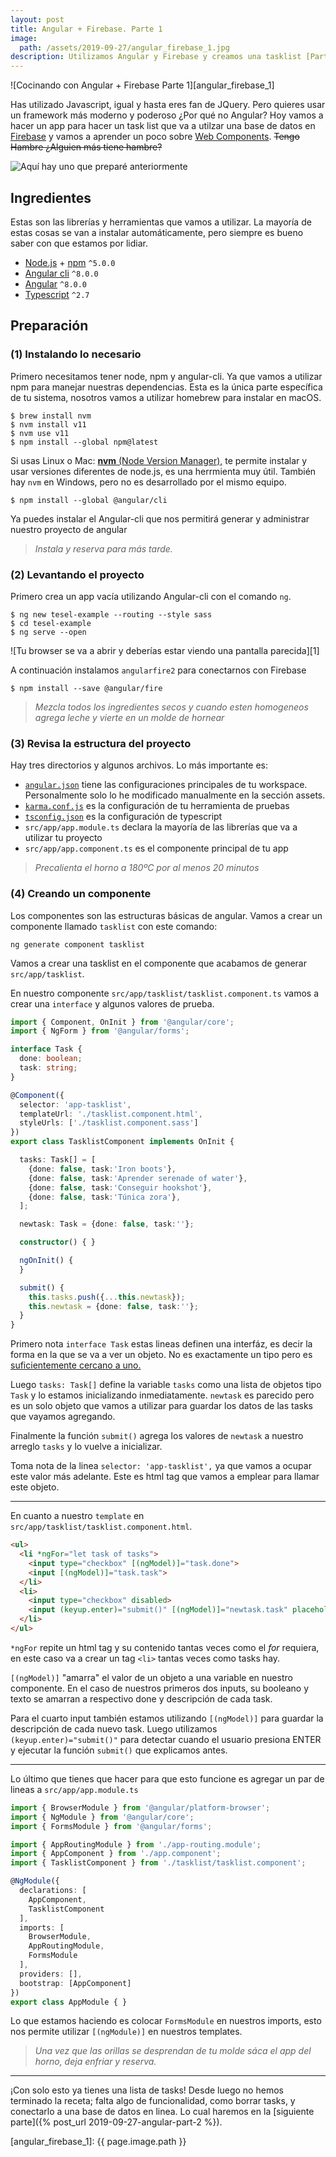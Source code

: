```yaml
---
layout: post
title: Angular + Firebase. Parte 1
image:
  path: /assets/2019-09-27/angular_firebase_1.jpg
description: Utilizamos Angular y Firebase y creamos una tasklist [Parte 1]
---
```

![Cocinando con Angular + Firebase Parte 1][angular_firebase_1]

Has utilizado Javascript, igual y hasta eres fan de JQuery. Pero quieres usar un framework más moderno y poderoso ¿Por qué no Angular? Hoy vamos a hacer un app para hacer un task list que va a utilzar una base de datos en [Firebase](https://firebase.google.com/) y vamos a aprender un poco sobre [Web Components](https://developer.mozilla.org/en-US/docs/Web/Web_Components). ~~Tengo Hambre ¿Alguien más tiene hambre?~~

<!--more-->

![Aquí hay uno que preparé anteriormente][tasklist]

## Ingredientes

Estas son las librerías y herramientas que vamos a utilizar. La mayoría de estas cosas se van a instalar automáticamente, pero siempre es bueno saber con que estamos por lidiar.

- [Node.js](https://nodejs.org) + [npm](https://docs.npmjs.com/cli/npm) `^5.0.0`
- [Angular cli](https://cli.angular.io/) `^8.0.0`
- [Angular](https://angular.io/) `^8.0.0`
- [Typescript](https://www.typescriptlang.org/) `^2.7`

## Preparación

### (1) Instalando lo necesario

Primero necesitamos tener node, npm y angular-cli. Ya que vamos a utilizar npm para manejar nuestras dependencias. Esta es la única parte específica de tu sistema, nosotros vamos a utilizar homebrew para instalar en macOS.

```shell
$ brew install nvm
$ nvm install v11
$ nvm use v11
$ npm install --global npm@latest
```

Si usas Linux o Mac: [**nvm** (Node Version Manager),](https://github.com/creationix/nvm) te permite instalar y usar versiones diferentes de node.js, es una herrmienta muy útil. También hay `nvm` en Windows, pero no es desarrollado por el mismo equipo.

```shell
$ npm install --global @angular/cli
```

Ya puedes instalar el Angular-cli que nos permitirá generar y administrar nuestro proyecto de angular

> _Instala y reserva para más tarde._

### (2) Levantando el proyecto

Primero crea un app vacía utilizando Angular-cli con el comando `ng`.

```shell
$ ng new tesel-example --routing --style sass
$ cd tesel-example
$ ng serve --open
```

![Tu browser se va a abrir y deberías estar viendo una pantalla parecida][1]

A continuación instalamos `angularfire2` para conectarnos con Firebase

```shell
$ npm install --save @angular/fire
```

> _Mezcla todos los ingredientes secos y cuando esten homogeneos agrega leche y vierte en un molde de hornear_

### (3) Revisa la estructura del proyecto

Hay tres directorios y algunos archivos. Lo más importante es:

- [`angular.json`](https://angular.io/guide/workspace-config) tiene las configuraciones principales de tu workspace. Personalmente solo lo he modificado manualmente en la sección assets.
- [`karma.conf.js`](https://karma-runner.github.io/) es la configuración de tu herramienta de pruebas
- [`tsconfig.json`](https://typescriptlang.org) es la configuración de typescript
- `src/app/app.module.ts` declara la mayoría de las librerías que va a utilizar tu proyecto
- `src/app/app.component.ts` es el componente principal de tu app


> _Precalienta el horno a 180ºC por al menos 20 minutos_

### (4) Creando un componente

Los componentes son las estructuras básicas de angular. Vamos a crear un componente llamado `tasklist` con este comando:

```
ng generate component tasklist
```

Vamos a crear una tasklist en el componente que acabamos de generar `src/app/tasklist`.

En nuestro componente `src/app/tasklist/tasklist.component.ts` vamos a crear una  `interface` y algunos valores de prueba.

```typescript
import { Component, OnInit } from '@angular/core';
import { NgForm } from '@angular/forms';

interface Task {
  done: boolean;
  task: string;
}

@Component({
  selector: 'app-tasklist',
  templateUrl: './tasklist.component.html',
  styleUrls: ['./tasklist.component.sass']
})
export class TasklistComponent implements OnInit {

  tasks: Task[] = [
    {done: false, task:'Iron boots'},
    {done: false, task:'Aprender serenade of water'},
    {done: false, task:'Conseguir hookshot'},
    {done: false, task:'Túnica zora'},
  ];

  newtask: Task = {done: false, task:''};

  constructor() { }

  ngOnInit() {
  }

  submit() {
    this.tasks.push({...this.newtask});
    this.newtask = {done: false, task:''};
  }
}
```

Primero nota `interface Task` estas lineas definen una interfáz, es decir la forma en la que se va a ver un objeto. No es exactamente un tipo pero es [suficientemente cercano a uno.](https://www.typescriptlang.org/docs/handbook/interfaces.html)

Luego `tasks: Task[]` define la variable `tasks` como una lista de objetos tipo `Task` y lo estamos inicializando inmediatamente. `newtask` es parecido pero es un solo objeto que vamos a utilizar para guardar los datos de las tasks que vayamos agregando.

Finalmente la función `submit()` agrega los valores de `newtask` a nuestro arreglo `tasks` y lo vuelve a inicializar.

Toma nota de la linea `selector: 'app-tasklist',` ya que vamos a ocupar este valor más adelante. Este es html tag que vamos a emplear para llamar este objeto.

-------------

En cuanto a nuestro `template` en `src/app/tasklist/tasklist.component.html`.
```html
<ul>
  <li *ngFor="let task of tasks">
    <input type="checkbox" [(ngModel)]="task.done">
    <input [(ngModel)]="task.task">
  </li>
  <li>
    <input type="checkbox" disabled>
    <input (keyup.enter)="submit()" [(ngModel)]="newtask.task" placeholder="Nuevo task">
  </li>
</ul>
```

`*ngFor` repite un html tag y su contenido tantas veces como el _for_ requiera, en este caso va a crear un tag `<li>` tantas veces como tasks hay.

`[(ngModel)]` "amarra" el valor de un objeto a una variable en nuestro componente. En el caso de nuestros primeros dos inputs, su booleano y texto se amarran a respectivo done y descripción de cada task.

Para el cuarto input también estamos utilizando `[(ngModel)]` para guardar la descripción de cada nuevo task. Luego utilizamos `(keyup.enter)="submit()"` para detectar cuando el usuario presiona ENTER y ejecutar la función `submit()` que explicamos antes.

------------

Lo último que tienes que hacer para que esto funcione es agregar un par de lineas a `src/app/app.module.ts`

```typescript
import { BrowserModule } from '@angular/platform-browser';
import { NgModule } from '@angular/core';
import { FormsModule } from '@angular/forms';

import { AppRoutingModule } from './app-routing.module';
import { AppComponent } from './app.component';
import { TasklistComponent } from './tasklist/tasklist.component';

@NgModule({
  declarations: [
    AppComponent,
    TasklistComponent
  ],
  imports: [
    BrowserModule,
    AppRoutingModule,
    FormsModule
  ],
  providers: [],
  bootstrap: [AppComponent]
})
export class AppModule { }
```

Lo que estamos haciendo es colocar `FormsModule` en nuestros imports, esto nos permite utilizar `[(ngModule)]` en nuestros templates.

> _Una vez que las orillas se desprendan de tu molde sáca el app del horno, deja enfriar y reserva._

--------

¡Con solo esto ya tienes una lista de tasks! Desde luego no hemos terminado la receta; falta algo de funcionalidad, como borrar tasks, y conectarlo a una base de datos en linea. Lo cual haremos en la [siguiente parte]({% post_url 2019-09-27-angular-part-2 %}).

[tasklist]: /assets/2019-09-27/tasklist.png
[angular_firebase_1]: {{ page.image.path }}
